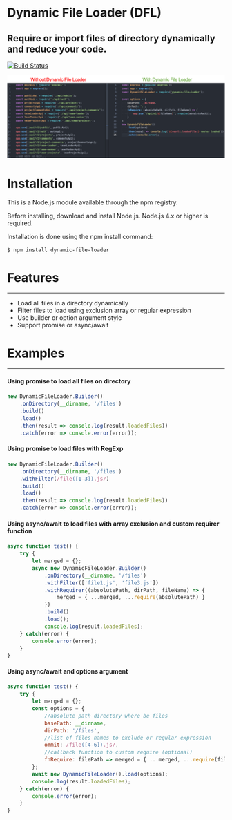 # **Dynamic File Loader (DFL)**
## Require or import files of directory dynamically and reduce your code.

[![Build Status](https://travis-ci.org/carboleda/dynamic-file-loader.svg?branch=master)](https://travis-ci.org/carboleda/dynamic-file-loader)

![Build Status](./docs/comparation.png)

# **Installation**
This is a Node.js module available through the npm registry.

Before installing, download and install Node.js. Node.js 4.x or higher is required.

Installation is done using the npm install command:

```shell
$ npm install dynamic-file-loader
```

# **Features**
---
- Load all files in a directory dynamically
- Filter files to load using exclusion array or regular expression
- Use builder or option argument style
- Support promise or async/await

# **Examples**
---

#### Using promise to load all files on directory
```js
new DynamicFileLoader.Builder()
    .onDirectory(__dirname, '/files')
    .build()
    .load()
    .then(result => console.log(result.loadedFiles))
    .catch(error => console.error(error));
```

#### Using promise to load files with RegExp
```js
new DynamicFileLoader.Builder()
    .onDirectory(__dirname, '/files')
    .withFilter(/file([1-3]).js/)
    .build()
    .load()
    .then(result => console.log(result.loadedFiles))
    .catch(error => console.error(error));
```

#### Using async/await to load files with array exclusion and custom requirer function
```js
async function test() {
    try {
        let merged = {};
        async new DynamicFileLoader.Builder()
            .onDirectory(__dirname, '/files')
            .withFilter(['file1.js', 'file3.js'])
            .withRequirer((absolutePath, dirPath, fileName) => {
                merged = { ...merged, ...require(absolutePath) }
            })
            .build()
            .load();
            console.log(result.loadedFiles);
    } catch(error) {
        console.error(error);
    }
}
```

#### Using async/await and options argument
```js
async function test() {
    try {
        let merged = {};
        const options = {
            //absolute path directory where be files
            basePath: __dirname,
            dirPath: '/files',
            //list of files names to exclude or regular expression
            ommit: /file([4-6]).js/,
            //callback function to custom require (optional)
            fnRequire: filePath => merged = { ...merged, ...require(filePath) }
        };
        await new DynamicFileLoader().load(options);
        console.log(result.loadedFiles);
    } catch(error) {
        console.error(error);
    }
}
```
